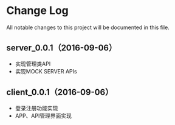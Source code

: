 # Change Log
All notable changes to this project will be documented in this file.

## server_0.0.1（2016-09-06）

- 实现管理类API
- 实现MOCK SERVER APIs

## client_0.0.1（2016-09-06）

- 登录注册功能实现
- APP、API管理界面实现